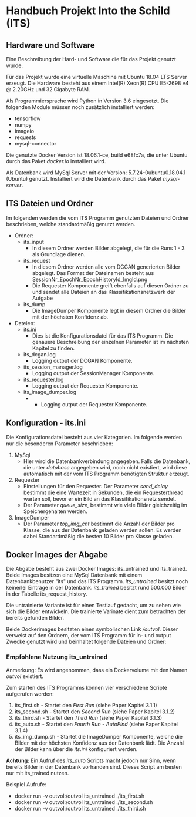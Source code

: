 # Handbuch Projekt Into the Schild (ITS)

## Hardware und Software

Eine Beschreibung der Hard- und Software die für das Projekt genutzt wurde.

Für das Projekt wurde eine virtuelle Maschine mit Ubuntu 18.04 LTS Server erzeugt. Die Hardware besteht aus einem Intel(R) Xeon(R) CPU E5-2698 v4 @ 2.20GHz und 32 Gigabyte RAM.

Als Programmiersprache wird Python in Version 3.6 eingesetzt. Die folgenden Module müssen noch zusätzlich installiert werden:

- tensorflow 
- numpy
- imageio
- requests 
- mysql-connector

Die genutzte Docker Version ist 18.06.1-ce, build e68fc7a, die unter Ubuntu durch das Paket *docker.io* installiert wird.


Als Datenbank wird MySql Server mit der Version: 5.7.24-0ubuntu0.18.04.1 (Ubuntu) genutzt. Installiert wird die Datenbank durch das Paket *mysql-server*.

## ITS Dateien und Ordner

Im folgenden werden die vom ITS Programm genutzten Dateien und Ordner beschrieben, welche standardmäßig genutzt werden.

- Ordner:
  - its_input
    - In diesem Ordner werden Bilder abgelegt, die für die Runs 1 - 3 als Grundlage dienen.
  - its_request
    - In diesem Ordner werden alle vom DCGAN generierten Bilder abgelegt. Das Format der Dateinamen besteht aus SessionNr_EpochNr_EpochHistoryId_ImgId.png
    - Die Requester Komponente greift ebenfalls auf diesen Ordner zu und sendet alle Dateien an das Klassifikationsnetzwerk der Aufgabe
  - its_dump
    - Die ImageDumper Komponente legt in diesem Ordner die Bilder mit der höchsten Konfidenz ab.
- Dateien:
  - its.ini
    - Dies ist die Konfigurationsdatei für das ITS Programm. Die genauere Beschreibung der einzelnen Parameter ist im nächsten Kapitel zu finden.
  - its_dcgan.log
    - Logging output der DCGAN Komponente.
  - its_session_manager.log
    - Logging output der SessionManager Komponente.
  - its_requester.log
    - Logging output der Requester Komponente.
  - its_image_dumper.log
    - - Logging output der Requester Komponente.

## Konfiguration - its.ini

Die Konfigurationsdatei besteht aus vier Kategorien. Im folgende werden nur die besonderen Parameter beschrieben:

1. MySql
   - Hier wird die Datenbankverbindung angegeben. Falls die Datenbank, die unter *database* angegeben wird, noch nicht existiert, wird diese automatisch mit der vom ITS Programm benötigten Struktur erzeugt.
2. Requester
   - Einstellungen für den Requester. Der Parameter *send_delay* bestimmt die eine Wartezeit in Sekunden, die ein Requesterthread warten soll, bevor er ein Bild an das Klassifikationsnetz sendet.
   - Der Parameter *queue_size*, bestimmt wie viele Bilder gleichzeitig im Speichergehalten werden.
3. ImageDumper
   - Der Parameter *top_img_cnt* bestimmt die Anzahl der Bilder pro Klasse, die aus der Datenbank geladen werden sollen. Es werden dabei Standardmäßig die besten 10 Bilder pro Klasse geladen.

## Docker Images der Abgabe

Die Abgabe besteht aus zwei Docker Images: its_untrained und its_trained. Beide Images besitzen eine MySql Datenbank mit einem Datenbankbenutzer "its" und das ITS Programm. *its_untrained* besitzt noch keinerlei Einträge in der Datenbank. *its_trained* besitzt rund 500.000 Bilder in der Tabelle its_request_history.

Die untrainierte Variante ist für einen Testlauf gedacht, um zu sehen wie sich die Bilder entwickeln. Die trainierte Varinate dient zum betrachten der bereits gefunden Bilder.

Beide Dockerimages besitzten einen symbolischen Link */outvol*. Dieser verweist auf den Ordnern, der vom ITS Programm für in- und output Zwecke genutzt wird und beinhaltet folgende Dateien und Ordner:


### Empfohlene Nutzung its_untrained

Anmerkung: Es wird angenommen, dass ein Dockervolume mit den Namen *outvol* existiert.

Zum starten des ITS Programms können vier verschiedene Scripte aufgerufen werden:

1. its_first.sh - Startet den *First Run* (siehe Paper Kapitel 3.1.1)
2. its_second.sh - Startet den *Second Run* (siehe Paper Kapitel 3.1.2)
3. its_third.sh - Startet den *Third Run* (siehe Paper Kapitel 3.1.3)
4. its_auto.sh - Startet den *Fourth Run - AutoFind* (siehe Paper Kapitel 3.1.4)
5. its_img_dump.sh - Startet die ImageDumper Komponente, welche die Bilder mit der höchsten Konfidenz aus der Datenbank lädt. Die Anzahl der Bilder kann über die *its.ini* konfiguriert werden.

**Achtung:** Ein Aufruf des *its_auto* Scripts macht jedoch nur Sinn, wenn bereits Bilder in der Datenbank vorhanden sind. Dieses Script am besten nur mit its_trained nutzen.

Beispiel Aufrufe:

- docker run -v outvol:/outvol its_untrained ./its_first.sh
- docker run -v outvol:/outvol its_untrained ./its_second.sh
- docker run -v outvol:/outvol its_untrained ./its_third.sh

